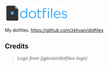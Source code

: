 <img alt="dotfiles" width="200" src="./images/dotfiles-logo.png" />

My dotfiles. <https://github.com/zkhvan/dotfiles>

## Credits

> _Logo from [jglovier/dotfiles-logo]_
